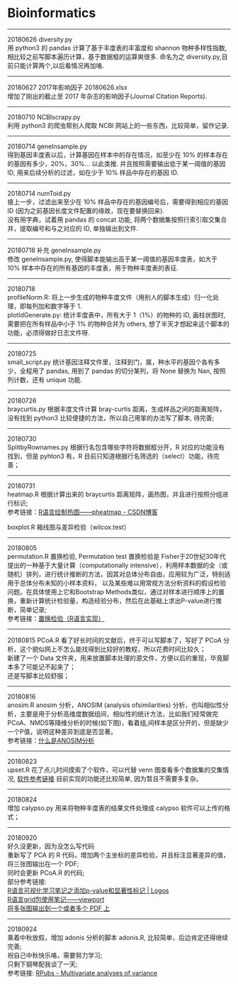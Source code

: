 # Bioinformatics

***
20180626  diversity.py  
用 python3 的 pandas 计算了基于丰度表的丰富度和 shannon 物种多样性指数,相比较之前写脚本遍历计算，基于数据框的运算爽很多. 命名为之 diversity.py,目前只能计算两个,以后看情况再加咯.

***
20180627  2017年影响因子 20180626.xlsx  
增加了刚出的截止至 2017 年杂志的影响因子(Journal Citation Reports).

***
20180710  NCBIscrapy.py  
利用 python3 的爬虫帮别人爬取 NCBI 网站上的一些东西，比较简单，留作记录.

***
20180714  geneInsample.py  
得到基因丰度表以后，计算基因在样本中的存在情况，如至少在 10% 的样本存在的基因有多少，20%，30%... 以此类推.
并且按照需要输出低于某一阈值的基因 ID, 用来后续分析的过滤，如在少于 10% 样品中存在的基因 ID.  

***
20180714  numToid.py  
接上一步，过滤出来至少在 10% 样品中存在的基因编号后，需要得到相应的基因 ID (因为之前基因长度文件配置的缘故，现在要替换回来).  
没有用字典，试着用 pandas 的 concat 功能, 将两个数据集按照行索引取交集合并，提取编号和与之对应的 ID, 单独输出到文件.  

***
20180718 补充 geneInsample.py  
修改 geneInsample.py, 使得脚本能输出高于某一阈值的基因丰度表，如大于 10% 样本中存在的所有基因的丰度表，用于物种丰度表的表征.  

***
20180718  
profileNorm.R: 将上一步生成的物种丰度文件（用别人的脚本生成）归一化处理，即每列加和数字等于 1.  
plotIdGenerate.py: 统计丰度表中，所有大于 1（1%）的物种的 ID, 画柱状图时, 需要把在所有样品中小于 1% 的物种合并为 others, 想了半天才想起来这个脚本的功能，必须得做好日志文件呀.  

***
20180725  
small_script.py 统计基因注释文件里，注释到门，属，种水平的基因个各有多少，全程用了 pandas, 用到了 pandas 的切分某列，将 None 替换为 Nan, 按照列计数，还有 unique 功能.  

***
20180726  
braycurtis.py 根据丰度文件计算 bray-curtis 距离，生成样品之间的距离矩阵，没有找到 python3 比较便捷的方法，所以自己用笨的办法写了脚本, 待完善;

***
20180730  
SplitbyRownames.py 根据行名包含哪些字符将数据框分开，R 对应的功能没有找到，但是 pyhton3 有，R 目前只知道根据行名筛选的（select）功能，待完善；  

***
20180731  
heatmap.R 根据计算出来的 braycurtis 距离矩阵，画热图，并且进行按照分组进行标识;  
参考链接：[R语言绘制热图——pheatmap - CSDN博客](https://blog.csdn.net/sinat_38163598/article/details/72770404)  

boxplot.R 箱线图与差异检验（wilcox.test）  

***  
20180805  
permutation.R 置换检验, Permutation test 置换检验是 Fisher于20世纪30年代提出的一种基于大量计算（computationally intensive），利用样本数据的全（或随机）排列，进行统计推断的方法，因其对总体分布自由，应用较为广泛，特别适用于总体分布未知的小样本资料， 以及某些难以用常规方法分析资料的假设检验问题。在具体使用上它和Bootstrap Methods类似，通过对样本进行顺序上的置换，重新计算统计检验量，构造经验分布，然后在此基础上求出P-value进行推断，简单记录;    
参考链接：[置换检验（R语言实现）](https://blog.csdn.net/zhouyijun888/article/details/69524200)  

***
20180815
PCoA.R 看了好长时间的文献后，终于可以写脚本了，写好了 PCoA 分析，这个貌似网上不怎么能找得到比较好的教程，所以花费时间比较久；  
新建了一个 Data 文件夹，用来放置脚本处理的源文件，方便以后的重现，毕竟脚本多了可能记不起来了；  
还是写脚本比较舒服；  

***
20180816  
anosim.R  anosim 分析，ANOSIM (analysis ofsimilarities) 分析，也叫相似性分析，主要是用于分析高维度数据组间，相似性的统计方法，比如我们经常做完PCoA、NMDS等降维分析的时候(如下图)，看着组,间样本是区分开的，但是缺少一个P值，说明这种差异到底是否显著。  
参考链接：[什么是ANOSIM分析](http://www.360doc.com/content/18/0113/21/33459258_721682039.shtml)

***
20180823  
upset.R 花了点儿时间摸索了个软件，可以代替 venn 图查看多个数据集的交集情况, [软件参考链接](http://caleydo.org/tools/upset/) 目前实现的功能还比较简单, 因为暂且不需要多复杂。  

***  
20180824  
增加 calypso.py 用来将物种丰度表的结果文件处理成 calypso 软件可以上传的格式；  

***
20180920  
好久没更新，因为没怎么写代码  
重新写了 PCA 的 R 代码，增加两个主坐标的差异检验，并且标注显著差异的值，将三张图输出在一个 PDF;  
同时会更新 PCoA.R 的代码;  
部分参考链接:  
[R语言可视化学习笔记之添加p-value和显著性标记 | Logos](https://ytlogos.github.io/2017/06/25/R%E8%AF%AD%E8%A8%80%E5%8F%AF%E8%A7%86%E5%8C%96%E5%AD%A6%E4%B9%A0%E7%AC%94%E8%AE%B0%E4%B9%8B%E6%B7%BB%E5%8A%A0p-value%E5%92%8C%E6%98%BE%E8%91%97%E6%80%A7%E6%A0%87%E8%AE%B0/)  
[R语言grid包使用笔记——viewport](https://blog.csdn.net/vivihe0/article/details/47188329)  
[将多张图输出到一个或者多个 PDF 上](http://www.sthda.com/english/articles/24-ggpubr-publication-ready-plots/81-ggplot2-easy-way-to-mix-multiple-graphs-on-the-same-page/)  

***
20180924  
乘着中秋放假，增加 adonis 分析的脚本 adonis.R, 比较简单，后边肯定还得继续完善;  
祝自己中秋快乐咯，需要努力学习;  
只剩下钢琴配我谈了一天;  
参考链接: [RPubs - Multivariate analyses of variance](https://rpubs.com/collnell/manova)  
